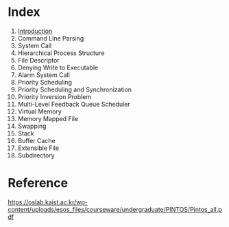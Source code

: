 # Index
1. [Introduction](./01-Introduction.md)
2. Command Line Parsing
3. System Call
4. Hierarchical Process Structure
5. File Descriptor
6. Denying Write to Executable
7. Alarm System Call
8. Priority Scheduling
9. Priority Scheduling and Synchronization
10. Priority Inversion Problem
11. Multi-Level Feedback Queue Scheduler
12. Virtual Memory
13. Memory Mapped File
14. Swapping
15. Stack
16. Buffer Cache
17. Extensible File
18. Subdirectory

# Reference
https://oslab.kaist.ac.kr/wp-content/uploads/esos_files/courseware/undergraduate/PINTOS/Pintos_all.pdf